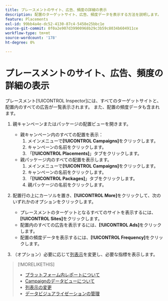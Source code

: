 ```yaml
---
title: プレースメントのサイト、広告、頻度の詳細の表示
description: 配置のターゲットサイト、広告、頻度データを表示する方法を説明します。
feature: Placements
exl-id: 99bb4a4e-dc52-4130-87c4-5458e25bbc1e
source-git-commit: 0f0a2e907d39900968b29c3b59c8034b604911ce
workflow-type: tm+mt
source-wordcount: '178'
ht-degree: 0%

---
```


# プレースメントのサイト、広告、頻度の詳細の表示

プレースメント[!UICONTROL Inspector]には、すべてのターゲットサイトと、配置内のすべての広告が一覧表示されます。 また、配置の頻度データも含まれます。

1. 親キャンペーンまたはパッケージの配置ビューを開きます。

   * 親キャンペーン内のすべての配置を表示：
      1. メインメニューで&#x200B;**[!UICONTROL Campaigns]**&#x200B;をクリックします。
      1. キャンペーンの名前をクリックします。
      1. 「**[!UICONTROL Placements]**」タブをクリックします。
   * 親パッケージ内のすべての配置を表示します。
      1. メインメニューで&#x200B;**[!UICONTROL Campaigns]**&#x200B;をクリックします。
      1. キャンペーンの名前をクリックします。
      1. 「**[!UICONTROL Packages]**」タブをクリックします。
      1. 親パッケージの名前をクリックします。


1. 配置行の上にカーソルを置き、**[!UICONTROL More]**&#x200B;をクリックして、次のいずれかのオプションをクリックします。
   * プレースメントのターゲットとなるすべてのサイトを表示するには、**[!UICONTROL Sites]**&#x200B;をクリックします。
   * 配置内のすべての広告を表示するには、**[!UICONTROL Ads]**&#x200B;をクリックします。
   * 配置の頻度データを表示するには、**[!UICONTROL Frequency]**&#x200B;をクリックします。

1. （オプション）必要に応じて[列表示](column-view-change.md)を変更し、必要な指標を表示します。

>[!MORELIKETHIS]
>
>* [プラットフォーム内レポートについて](campaign-reports-about.md)
>* [Campaignのデータビューについて](campaign-data-views-about.md)
>* [列表示の変更](column-view-change.md)
>* [データビジュアライゼーションの管理](campaign-data-visualization-manage.md)

